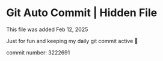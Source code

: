 # Git Auto Commit | Hidden File

This file was added Feb 12, 2025

Just for fun and keeping my daily git commit active 🤪

commit number: 3222691

